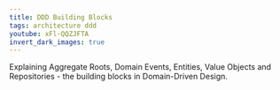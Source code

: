 ```yaml
---
title: DDD Building Blocks
tags: architecture ddd
youtube: xFl-QQZJFTA
invert_dark_images: true
---
```


Explaining Aggregate Roots, Domain Events, Entities, Value Objects and Repositories - the building blocks in Domain-Driven Design.